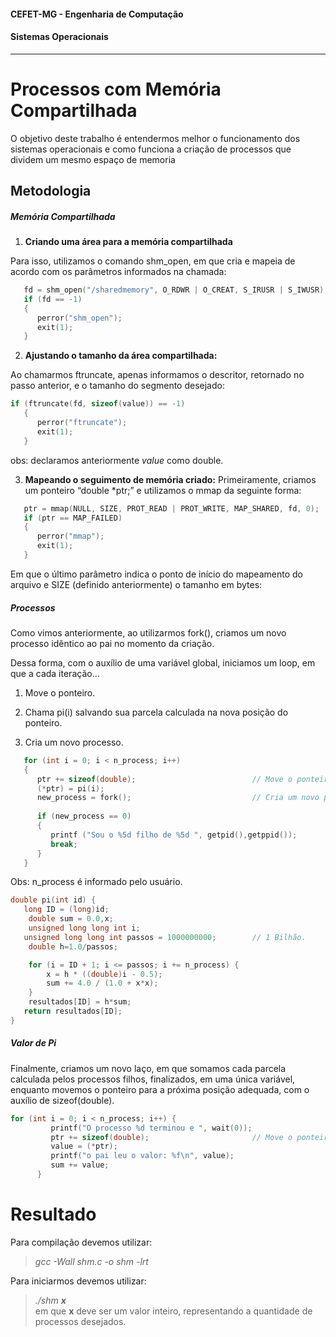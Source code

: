 #### CEFET-MG - Engenharia de Computação
#### Sistemas Operacionais
---
# Processos com Memória Compartilhada
O objetivo deste trabalho é entendermos melhor o funcionamento dos sistemas operacionais e como funciona a criação de processos que dividem um mesmo espaço de memoria

## Metodologia

 ##### Memória Compartilhada

1. **Criando uma área para a memória compartilhada**

Para isso, utilizamos o comando shm_open, em que cria e mapeia de acordo com os parâmetros informados na chamada: 

```C
   fd = shm_open("/sharedmemory", O_RDWR | O_CREAT, S_IRUSR | S_IWUSR);
   if (fd == -1)
   {
      perror("shm_open");
      exit(1);	
   }

```

2. **Ajustando o tamanho da área compartilhada:**

Ao chamarmos ftruncate, apenas informamos o descritor, retornado no passo anterior, e o tamanho do segmento desejado:

```C
if (ftruncate(fd, sizeof(value)) == -1)
   {
      perror("ftruncate");
      exit(1);
   }
```
obs: declaramos anteriormente *value* como double.

3. **Mapeando o seguimento de memória criado:**
Primeiramente, criamos um ponteiro “double *ptr;” e utilizamos o mmap da seguinte forma:
```C
   ptr = mmap(NULL, SIZE, PROT_READ | PROT_WRITE, MAP_SHARED, fd, 0);
   if (ptr == MAP_FAILED)
   {
      perror("mmap");
      exit(1);
   }
```
Em que o último parâmetro indica o ponto de início do mapeamento do arquivo e SIZE (definido anteriormente) o tamanho em bytes:


##### Processos

Como vimos anteriormente, ao utilizarmos fork(), criamos um novo processo idêntico ao pai no momento da criação.<br>

Dessa forma, com o auxílio de uma variável global, iniciamos um loop, em que a cada iteração… 

1.  Move o ponteiro.

2. Chama pi(i) salvando sua parcela calculada na nova posição do ponteiro.

3. Cria um novo processo.
```c
   for (int i = 0; i < n_process; i++)
   {
      ptr += sizeof(double);                          // Move o ponteiro.
      (*ptr) = pi(i);
      new_process = fork();                           // Cria um novo processo.
      
      if (new_process == 0)
      {
         printf ("Sou o %5d filho de %5d ", getpid(),getppid());
         break;
      }
   } 
```
Obs: n_process é informado pelo usuário.
```c
double pi(int id) {
   long ID = (long)id;
	double sum = 0.0,x;
	unsigned long long int i;
   unsigned long long int passos = 1000000000;        // 1 Bilhão.
	double h=1.0/passos;

	for (i = ID + 1; i <= passos; i += n_process) {   
		x = h * ((double)i - 0.5); 
		sum += 4.0 / (1.0 + x*x); 
	}
	resultados[ID] = h*sum;
   return resultados[ID];
}
```

##### Valor de Pi

Finalmente, criamos um novo laço, em que somamos cada parcela calculada pelos processos filhos, finalizados, em uma única variável, enquanto movemos o ponteiro para a próxima posição adequada, com o auxílio de sizeof(double).

```C
for (int i = 0; i < n_process; i++) {
         printf("O processo %d terminou e ", wait(0));
         ptr += sizeof(double);                       // Move o ponteiro.
         value = (*ptr);
         printf("o pai leu o valor: %f\n", value); 
         sum += value;
      }
```

# Resultado

Para compilação devemos utilizar:<br>
>*gcc -Wall shm.c -o shm -lrt*

Para iniciarmos devemos utilizar:<br>
>*./shm **x*** <br>
em que **x** deve ser um valor inteiro, representando a quantidade de processos desejados.
